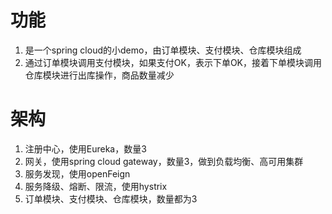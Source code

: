 # 功能
1. 是一个spring cloud的小demo，由订单模块、支付模块、仓库模块组成
2. 通过订单模块调用支付模块，如果支付OK，表示下单OK，接着下单模块调用仓库模块进行出库操作，商品数量减少

# 架构
1. 注册中心，使用Eureka，数量3
2. 网关，使用spring cloud gateway，数量3，做到负载均衡、高可用集群
3. 服务发现，使用openFeign
4. 服务降级、熔断、限流，使用hystrix
6. 订单模块、支付模块、仓库模块，数量都为3
